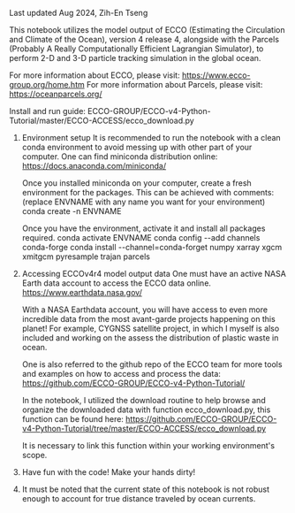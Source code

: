 Last updated Aug 2024, Zih-En Tseng

This notebook utilizes the model output of ECCO (Estimating the Circulation and Climate of the Ocean), version 4 release 4,
alongside with the Parcels (Probably A Really Computationally Efficient Lagrangian Simulator),
to perform 2-D and 3-D particle tracking simulation in the global ocean.

For more information about ECCO, please visit:
    https://www.ecco-group.org/home.htm
For more information about Parcels, please visit:
    https://oceanparcels.org/


Install and run guide:
ECCO-GROUP/ECCO-v4-Python-Tutorial/master/ECCO-ACCESS/ecco_download.py

1. Environment setup
   It is recommended to run the notebook with a clean conda environment to avoid messing up with other part of your computer.
   One can find miniconda distribution online:
     https://docs.anaconda.com/miniconda/
   
   Once you installed miniconda on your computer, create a fresh environment for the packages.
   This can be achieved with comments:
   (replace ENVNAME with any name you want for your environment)
     conda create -n ENVNAME

   Once you have the environment, activate it and install all packages required.
     conda activate ENVNAME
     conda config --add channels conda-forge
     conda install --channel=conda-forget numpy xarray xgcm xmitgcm pyresample trajan parcels

2. Accessing ECCOv4r4 model output data
   One must have an active NASA Earth data account to access the ECCO data online.
     https://www.earthdata.nasa.gov/

   With a NASA Earthdata account, you will have access to even more incredible data from the most avant-garde projects happening on this planet!
   For example, CYGNSS satellite project, in which I myself is also included and working on the assess the distribution of plastic waste in ocean.
   
   One is also referred to the github repo of the ECCO team for more tools and examples on how to access and process the data:
   https://github.com/ECCO-GROUP/ECCO-v4-Python-Tutorial/
   
   In the notebook, I utilized the download routine to help browse and organize the downloaded data with function ecco_download.py,
   this function can be found here:
   https://github.com/ECCO-GROUP/ECCO-v4-Python-Tutorial/tree/master/ECCO-ACCESS/ecco_download.py

   It is necessary to link this function within your working environment's scope.

3. Have fun with the code! Make your hands dirty!

4. It must be noted that the current state of this notebook is not robust enough to account for true distance traveled by ocean currents.









